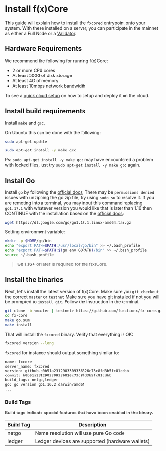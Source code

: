 # Install f(x)Core

This guide will explain how to install the `fxcored` entrypoint onto your system. 
With these installed on a server, you can participate in the
mainnet as either a Full Node or a [Validator](../validators/validator-setup.md).

## Hardware Requirements

We recommend the following for running f(x)Core:

* 2 or more CPU cores
* At least 500G of disk storage
* At least 4G of memory
* At least 10mbps network bandwidth

To see a [quick cloud setup](../resources/cloud-setup.md) on how to setup and deploy it on the cloud.

## Install build requirements

Install `make` and `gcc`.

On Ubuntu this can be done with the following:
```bash
sudo apt-get update

sudo apt-get install -y make gcc
```
Ps: `sudo apt-get install -y make gcc` may have encountered a problem with locked files, just try `sudo apt-get install -y make gcc` again.

## Install Go

Install `go` by following the [official docs](https://golang.org/doc/install). There may be `permissions denied` issues with unzipping the go zip file, try using `sudo su` to resolve it.
If you are remoting into a terminal, you may input this command replacing `go1.17.1` with whatever version you would like that is later than 1.16 then CONTINUE with the installation based on the [official docs](https://golang.org/doc/install):

```bash
wget https://dl.google.com/go/go1.17.1.linux-amd64.tar.gz 
```

Setting environment variable:
```bash
mkdir -p $HOME/go/bin
echo "export PATH=$PATH:/usr/local/go/bin" >> ~/.bash_profile
echo "export PATH=$PATH:$(go env GOPATH)/bin" >> ~/.bash_profile
source ~/.bash_profile
```

> **Go 1.16+** or later is required for the f(x)Core.

## Install the binaries

Next, let's install the latest version of f(x)Core. 
Make sure you `git checkout` the correct `master` or `testnet`
Make sure you have git installed if not you will be prompted to `install git`. Follow the instruction in the terminal.

```bash
git clone -b <master | testnet> https://github.com/functionx/fx-core.git
cd fx-core
make go.sum
make install
```

That will install the `fxcored` binary. Verify that everything is OK:

```bash
fxcored version --long
```

`fxcored` for instance should output something similar to:

```bash
name: fxcore
server_name: fxcored
version: github-b0b51a2312903309336826c73c8fd3b5fc81cdbb
commit: b0b51a2312903309336826c73c8fd3b5fc81cdbb
build_tags: netgo,ledger
go: go version go1.16.2 darwin/amd64
...
```

### Build Tags

Build tags indicate special features that have been enabled in the binary.

| Build Tag | Description                                     |
| --------- | ----------------------------------------------- |
| netgo     | Name resolution will use pure Go code           |
| ledger    | Ledger devices are supported (hardware wallets) |

